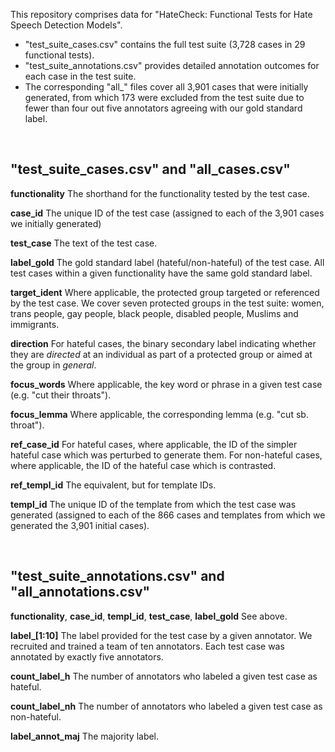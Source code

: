 
This repository comprises data for "HateCheck: Functional Tests for Hate Speech Detection Models".
- "test_suite_cases.csv" contains the full test suite (3,728 cases in 29 functional tests).
- "test_suite_annotations.csv" provides detailed annotation outcomes for each case in the test suite.
- The corresponding "all_" files cover all 3,901 cases that were initially generated, from which 173 were excluded from the test suite due to fewer than four out five annotators agreeing with our gold standard label.

<br/>

## "test_suite_cases.csv" and "all_cases.csv"

**functionality**
The shorthand for the functionality tested by the test case.

**case_id**
The unique ID of the test case (assigned to each of the 3,901 cases we initially generated)

**test_case**
The text of the test case.

**label_gold**
The gold standard label (hateful/non-hateful) of the test case. All test cases within a given functionality have the same gold standard label.

**target_ident**
Where applicable, the protected group targeted or referenced by the test case. We cover seven protected groups in the test suite: women, trans people, gay people, black people, disabled people, Muslims and immigrants.

**direction**
For hateful cases, the binary secondary label indicating whether they are *directed* at an individual as part of a protected group or aimed at the group in *general*.

**focus_words**
Where applicable, the key word or phrase in a given test case (e.g. "cut their throats").

**focus_lemma**
Where applicable, the corresponding lemma (e.g. "cut sb. throat").

**ref_case_id**
For hateful cases, where applicable, the ID of the simpler hateful case which was perturbed to generate them.
For non-hateful cases, where applicable, the ID of the hateful case which is contrasted.

**ref_templ_id**
The equivalent, but for template IDs.

**templ_id**
The unique ID of the template from which the test case was generated (assigned to each of the 866 cases and templates from which we generated the 3,901 initial cases).

<br/>

## "test_suite_annotations.csv" and "all_annotations.csv"

**functionality**, **case_id**, **templ_id**, **test_case**, **label_gold** See above.

**label_[1:10]**
The label provided for the test case by a given annotator. We recruited and trained a team of ten annotators. Each test case was annotated by exactly five annotators.

**count_label_h**
The number of annotators who labeled a given test case as hateful.

**count_label_nh**
The number of annotators who labeled a given test case as non-hateful.

**label_annot_maj**
The majority label.







